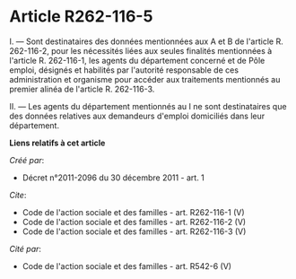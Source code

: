 # Article R262-116-5

I. ― Sont destinataires des données mentionnées aux A et B de l'article R. 262-116-2, pour les nécessités liées aux seules
finalités mentionnées à l'article R. 262-116-1, les agents du département concerné et de Pôle emploi, désignés et habilités
par l'autorité responsable de ces administration et organisme pour accéder aux traitements mentionnés au premier alinéa de
l'article R. 262-116-3. 

II. ― Les agents du département mentionnés au I ne sont destinataires que des données relatives aux demandeurs d'emploi
domiciliés dans leur département.

**Liens relatifs à cet article**

_Créé par_:

  - Décret n°2011-2096 du 30 décembre 2011 - art. 1

_Cite_:

  - Code de l'action sociale et des familles - art. R262-116-1 (V)
  - Code de l'action sociale et des familles - art. R262-116-2 (V)
  - Code de l'action sociale et des familles - art. R262-116-3 (V)

_Cité par_:

  - Code de l'action sociale et des familles - art. R542-6 (V)
